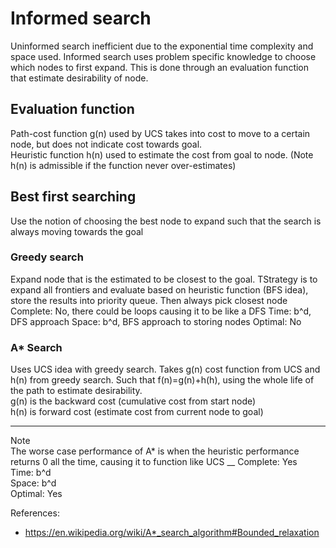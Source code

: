 # Informed search

Uninformed search inefficient due to the exponential time complexity and space used. Informed search uses problem specific knowledge to choose which nodes to first expand. This is done through an evaluation function that estimate desirability of node.

## Evaluation function

Path-cost function g(n) used by UCS takes into cost to move to a certain node, but does not indicate cost towards goal.  
Heuristic function h(n) used to estimate the cost from goal to node. (Note h(n) is admissible if the function never over-estimates)

## Best first searching

Use the notion of choosing the best node to expand such that the search is always moving towards the goal

### Greedy search

Expand node that is the estimated to be closest to the goal. TStrategy is to expand all frontiers and evaluate based on heuristic function (BFS idea), store the results into priority queue. Then always pick closest node  
Complete: No, there could be loops causing it to be like a DFS 
Time: b^d, DFS approach
Space: b^d, BFS approach to storing nodes
Optimal: No

### A* Search

Uses UCS idea with greedy search. 
Takes g(n) cost function from UCS and h(n) from greedy search. Such that f(n)=g(n)+h(h), using the whole life of the path to estimate desirability.  
g(n) is the backward cost (cumulative cost from start node)  
h(n) is forward cost (estimate cost from current node to goal)  
___
Note  
The worse case performance of A* is when the heuristic performance returns 0 all the time, causing it to function like UCS
__
Complete: Yes  
Time: b^d  
Space: b^d  
Optimal: Yes  

References:

- <https://en.wikipedia.org/wiki/A*_search_algorithm#Bounded_relaxation>
